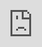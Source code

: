 ```yaml
---
title: PlayScape
permalink: /community/showcases/playscape/
third_nav_title: Showcases
description: Located at the Science Centre, Smart Nation PlayScape aims to
  educate the public on tech trends in a simple, relatable and easy-to-digest
  manner.Through gamified interactives, complex technological concepts are
  broken down and brought to life.
image: /images/community/playscape/playscape_25.jpeg
variant: tiptap
---
```

<h2>Come visit the Smart Nation PlayScape at Science Centre Singapore</h2>
<p>
<br>
</p>
<div class="iframe-wrapper">
<iframe style="top: 0;
                left: 0;
                right: 0;
                bottom: 0;
                height: 100%;
                border: none;
                max-width: 100%;
                position: absolute;" height="720" width="1280" allowfullscreen="true" frameborder="0" src="https://www.youtube.com/embed/CId3K2e2dmk"></iframe>
</div>
<p>
<br>
</p>
<div class="isomer-image-wrapper">
<img style="width: 100%" height="auto" width="100%" alt="Buy Tickets - Smart Nation PlayScape" src="/images/community/playscape/buy-tickets-sciece-centre.png">
</div>
<p>Smart Nation PlayScape is jointly led by the Smart Nation and Digital
Government Group and <a href="https://www.science.edu.sg/" rel="noopener noreferrer nofollow" target="_blank">Science Centre Singapore</a>. It was
developed with ideas, feedback and contributions from more than 200 members
of the community,&nbsp;including students, private companies and members
of the public.</p>
<p>This exhibition is suitable for everyone, aged 10 and above. It features
a wide variety of digital technologies powering Singapore’s Smart Nation
journey. By using gamified interactive elements, this exhibition brings
technological concepts to life and further simplifies them for better public
understanding.</p>
<p>Visitors are invited to explore the endless possibilities of technology
through the immersive exhibits in eight zones:</p>
<ul data-tight="true" class="tight">
<li>
<p>Artificial Intelligence (AI) / Data Analytics</p>
</li>
<li>
<p>Augmented/Virtual Reality (AR/VR)</p>
</li>
<li>
<p>Biometrics &amp; Cybersecurity</p>
</li>
<li>
<p>Blockchain</p>
</li>
<li>
<p>Geospatial</p>
</li>
<li>
<p>Robotics</p>
</li>
<li>
<p>Sensors</p>
</li>
<li>
<p>User Experience (UX)</p>
</li>
</ul>
<h3>Check out these activities and more!</h3>
<div class="isomer-image-wrapper">
<img style="width: 100%" height="auto" width="100%" alt="Smart Nation Builder Explore Zone" src="/images/community/playscape/playscape_25.jpeg">
</div>
<p>
<br>
</p>
<p>Programme a robot to dance to your moves!</p>
<p>&nbsp; &nbsp; &nbsp;</p>
<div class="isomer-image-wrapper">
<img style="width: 100%" height="auto" width="100%" alt="Smart Nation Builder Explore Zone" src="/images/community/playscape/playscape_13.jpeg">
</div>
<p>
<br>
</p>
<p>Transport yourself to various parts of the world through Virtual Reality.</p>
<div class="isomer-image-wrapper">
<img style="width: 100%" height="auto" width="100%" alt="Smart Nation Builder Explore Zone" src="/images/community/playscape/playscape_24.jpeg">
</div>
<p>
<br>
</p>
<p>Watch a robot solve the Rubik’s Cube puzzle!</p>
<p>&nbsp; &nbsp; &nbsp;</p>
<div class="isomer-image-wrapper">
<img style="width: 100%" height="auto" width="100%" alt="Smart Nation Builder Explore Zone" src="/images/community/playscape/playscape_11.jpeg">
</div>
<p>
<br>
</p>
<p>Be a town planner for a day and build happy communities.</p>
<div class="isomer-image-wrapper">
<img style="width: 100%" height="auto" width="100%" alt="Smart Nation Builder Explore Zone" src="/images/community/playscape/playscape_02.jpeg">
</div>
<p>
<br>
</p>
<p>Compete with friends to see if the AI computer can recognise your doodles.</p>
<p>&nbsp; &nbsp; &nbsp;</p>
<div class="isomer-image-wrapper">
<img style="width: 100%" height="auto" width="100%" alt="Smart Nation Builder Explore Zone" src="/images/community/playscape/playscape_18.jpeg">
</div>
<p>
<br>
</p>
<p>Check if the computer can recognise your facial expressions.</p>
<div class="isomer-image-wrapper">
<img style="width: 100%" height="auto" width="100%" alt="Smart Nation Builder Explore Zone" src="/images/community/playscape/playscape_14.jpeg">
</div>
<p>
<br>
</p>
<p>Grow your own virtual plant through Augmented Reality.</p>
<p>&nbsp; &nbsp; &nbsp;</p>
<div class="isomer-image-wrapper">
<img style="width: 100%" height="auto" width="100%" alt="Smart Nation Builder Explore Zone" src="/images/community/playscape/playscape_15.jpeg">
</div>
<p>
<br>
</p>
<p>Train an AI computer to identify 3D printed animals.</p>
<h3>Visit the exhibition</h3>
<p>Smart Nation PlayScape is a permanent exhibition at Science Centre Singapore.
While admission for Singaporeans/Permanent Residents is complementary during
off-peak period, admission charges apply during peak period (weekends,
public holidays and school holidays). Tickets can be purchased online via
<a href="https://www.science.edu.sg/visit-us/opening-hours" rel="noopener noreferrer nofollow" target="_blank">Science Centre Singapore's website</a>.</p>
<h4>Address</h4>
<p>15 Science Centre Road
<br>Singapore 609081</p>
<h4>Opening Hours</h4>
<p>Tuesdays to Sundays - 10am to 5pm</p>
<h4>PlayScape Pamphlet</h4>
<p>Enhance your visit by downloading the digital version of the&nbsp;PlayScape
pamphlet.</p>
<div class="isomer-image-wrapper">
<img style="border:1px solid black;" height="auto" width="100%" alt="Digital Economy Framework for Action" src="/images/community/playscape/playscape_pamphlet.jpg">
</div>
<p><a href="/files/publications/playscape_pamphlet.pdf" rel="noopener noreferrer nofollow" target="_blank">PlayScape Pamphlet (3.3mb)</a>
</p>
<h3>PlayScape Lite Roving Exhibition</h3>
<p>Can't make time for a trip to Science Centre Singapore? Check out the
PlayScape Lite roving exhibition at the following venues and dates.</p>
<table style="minWidth: 50px">
<colgroup>
<col>
<col>
</colgroup>
<tbody>
<tr>
<th rowspan="1" colspan="1">
<p>Venue</p>
</th>
<th rowspan="1" colspan="1">
<p>Date</p>
</th>
</tr>
<tr>
<td rowspan="1" colspan="1">
<p>Sengkang Public Library</p>
</td>
<td rowspan="1" colspan="1">
<p>31 May 2024 to 30 July 2024</p>
</td>
</tr>
<tr>
<td rowspan="1" colspan="1">
<p>Cheng San Public Library</p>
</td>
<td rowspan="1" colspan="1">
<p>1 August 2024 to 30 September 2024</p>
</td>
</tr>
</tbody>
</table>
<p></p>
